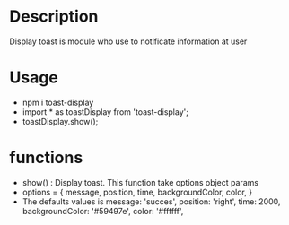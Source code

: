 # Description
Display toast is module who use to notificate information at user

# Usage 
* npm i toast-display
* import  * as toastDisplay from 'toast-display';
* toastDisplay.show();

# functions
* show() : Display toast. This function take options object params
* options = {
    message,
    position,
    time,
    backgroundColor,
    color,
}
* The defaults values is 
    message: 'succes',
    position: 'right',
    time: 2000,
    backgroundColor: '#59497e',
    color: '#ffffff',



